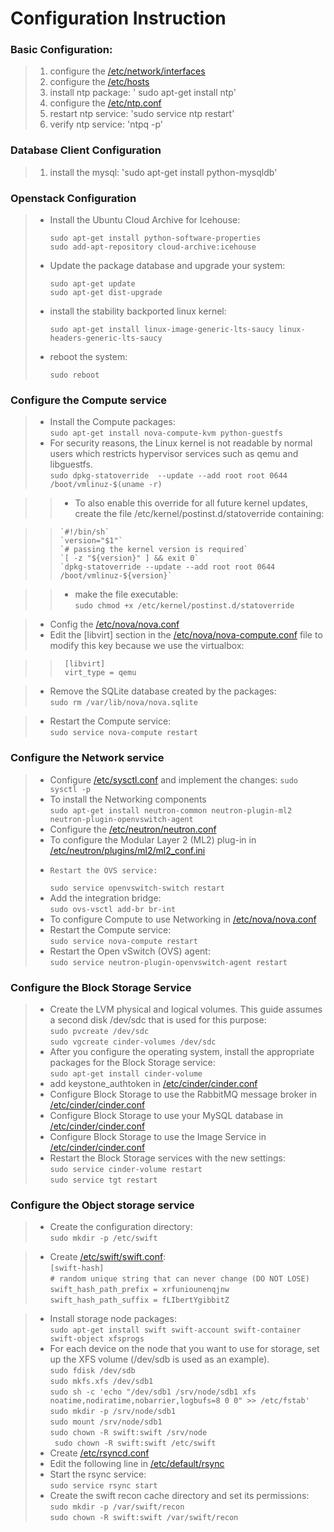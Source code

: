 # Configuration Instruction

### Basic Configuration:

> 1. configure the [/etc/network/interfaces](interfaces)  
> 2. configure the [/etc/hosts](hosts)  
> 3. install ntp package: ' sudo apt-get install ntp'  
> 4. configure the [/etc/ntp.conf](ntp.conf)  
> 5. restart ntp service: 'sudo service ntp restart'  
> 6. verify ntp service: 'ntpq -p'  

### Database Client Configuration

> 1. install the mysql: 'sudo apt-get install python-mysqldb'  

### Openstack Configuration

> + Install the Ubuntu Cloud Archive for Icehouse:
>
>     `sudo apt-get install python-software-properties`  
>     `sudo add-apt-repository cloud-archive:icehouse`    
>
> + Update the package database and upgrade your system:
>
>      `sudo apt-get update`  
>      `sudo apt-get dist-upgrade`  
> 
> + install the stability backported linux kernel:
>
>      `sudo apt-get install linux-image-generic-lts-saucy linux-headers-generic-lts-saucy`  
>
> + reboot the system:  
>
>      `sudo reboot`  
>

### Configure the Compute service

> + Install the Compute packages:  
>      `sudo apt-get install nova-compute-kvm python-guestfs`  
> + For security reasons, the Linux kernel is not readable by normal users which restricts hypervisor services such as qemu and libguestfs.  
>      `sudo dpkg-statoverride  --update --add root root 0644 /boot/vmlinuz-$(uname -r)`  

>> + To also enable this override for all future kernel updates, create the file /etc/kernel/postinst.d/statoverride containing:  

>>     `#!/bin/sh`  
>>     `version="$1"`  
>>     `# passing the kernel version is required`  
>>     `[ -z "${version}" ] && exit 0`  
>>     `dpkg-statoverride --update --add root root 0644 /boot/vmlinuz-${version}`  


>> + make the file executable:  
>>     `sudo chmod +x /etc/kernel/postinst.d/statoverride`  

> + Config the [/etc/nova/nova.conf](nova.conf)  
> + Edit the [libvirt] section in the [/etc/nova/nova-compute.conf](nova-compute.conf) file to modify this key because we use the virtualbox:  

>>      [libvirt]  
>>      virt_type = qemu  

> + Remove the SQLite database created by the packages:  
>      `sudo rm /var/lib/nova/nova.sqlite`  

> + Restart the Compute service:  
>      `sudo service nova-compute restart`  

### Configure the Network service  
> + Configure [/etc/sysctl.conf](sysctl.conf) and implement the changes: 
>      `sudo sysctl -p`  
> + To install the Networking components  
>      `sudo apt-get install neutron-common neutron-plugin-ml2 neutron-plugin-openvswitch-agent `  
> + Configure the [/etc/neutron/neutron.conf](neutron.conf)     
> + To configure the Modular Layer 2 (ML2) plug-in in [/etc/neutron/plugins/ml2/ml2_conf.ini](ml2_conf.ini)  
> +     Restart the OVS service:  
>      `sudo service openvswitch-switch restart`  
> + Add the integration bridge:  
>      `sudo ovs-vsctl add-br br-int`  
> + To configure Compute to use Networking in [/etc/nova/nova.conf](nova.conf)  
> + Restart the Compute service:  
>      `sudo service nova-compute restart`  
> + Restart the Open vSwitch (OVS) agent:  
>      `sudo service neutron-plugin-openvswitch-agent restart`  
>

### Configure the Block Storage Service  

> + Create the LVM physical and logical volumes. This guide assumes a second disk /dev/sdc that is used for this purpose:  
>      `sudo pvcreate /dev/sdc`  
>      `sudo vgcreate cinder-volumes /dev/sdc`  
> + After you configure the operating system, install the appropriate packages for the Block Storage service:  
>      `sudo apt-get install cinder-volume`  
> + add keystone_authtoken in [/etc/cinder/cinder.conf](cinder.conf)  
> + Configure Block Storage to use the RabbitMQ message broker in [/etc/cinder/cinder.conf](cinder.conf)  
> + Configure Block Storage to use your MySQL database in [/etc/cinder/cinder.conf](cinder.conf)  
> + Configure Block Storage to use the Image Service in [/etc/cinder/cinder.conf](cinder.conf)  
> + Restart the Block Storage services with the new settings:  
>      `sudo service cinder-volume restart`  
>      `sudo service tgt restart`  

### Configure the Object storage service  

> + Create the configuration directory:  
>      `sudo mkdir -p /etc/swift`  

> + Create [/etc/swift/swift.conf](swift.conf):  
>      `[swift-hash]`  
>      `# random unique string that can never change (DO NOT LOSE)`  
>      `swift_hash_path_prefix = xrfuniounenqjnw`  
>      `swift_hash_path_suffix = fLIbertYgibbitZ`  

> + Install storage node packages:  
>      `sudo apt-get install swift swift-account swift-container swift-object xfsprogs`  
> + For each device on the node that you want to use for storage, set up the XFS volume (/dev/sdb is used as an example).  
>      `sudo fdisk /dev/sdb`  
>      `sudo mkfs.xfs /dev/sdb1`  
>      `sudo sh -c 'echo "/dev/sdb1 /srv/node/sdb1 xfs noatime,nodiratime,nobarrier,logbufs=8 0 0" >> /etc/fstab'`  
>      `sudo mkdir -p /srv/node/sdb1`  
>      `sudo mount /srv/node/sdb1`  
>      `sudo chown -R swift:swift /srv/node`  
>      ` sudo chown -R swift:swift /etc/swift`  
> + Create [/etc/rsyncd.conf](rsyncd.conf)  
> + Edit the following line in [/etc/default/rsync](rsync)  
> + Start the rsync service:  
>      `sudo service rsync start`  
> + Create the swift recon cache directory and set its permissions:  
>      `sudo mkdir -p /var/swift/recon`  
>      `sudo chown -R swift:swift /var/swift/recon`  

